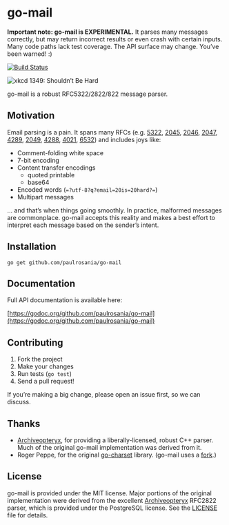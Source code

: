 # go-mail

**Important note: go-mail is EXPERIMENTAL.** It parses many messages correctly, but may return incorrect results or even crash with certain inputs. Many code paths lack test coverage. The API surface may change. You’ve been warned! :)

[![Build Status](https://travis-ci.org/paulrosania/go-mail.svg?branch=master)](https://travis-ci.org/paulrosania/go-mail)

![xkcd 1349: Shouldn’t Be Hard](http://imgs.xkcd.com/comics/shouldnt_be_hard.png)

go-mail is a robust RFC5322/2822/822 message parser.

## Motivation

Email parsing is a pain. It spans many RFCs (e.g. [5322](https://tools.ietf.org/html/rfc5322), [2045](https://tools.ietf.org/html/rfc2045), [2046](https://tools.ietf.org/html/rfc2046), [2047](https://tools.ietf.org/html/rfc2047), [4289](https://tools.ietf.org/html/rfc4289), [2049](https://tools.ietf.org/html/rfc2049), [4288](https://tools.ietf.org/html/rfc4288), [4021](https://tools.ietf.org/html/rfc4021), [6532](https://tools.ietf.org/html/rfc6532)) and includes joys like:

* Comment-folding white space
* 7-bit encoding
* Content transfer encodings
	* quoted printable
	* base64
* Encoded words (`=?utf-8?q?email=20is=20hard?=`)
* Multipart messages

… and that’s when things going smoothly. In practice, malformed messages are commonplace. go-mail accepts this reality and makes a best effort to interpret each message based on the sender’s intent.

## Installation

    go get github.com/paulrosania/go-mail

## Documentation

Full API documentation is available here:

[https://godoc.org/github.com/paulrosania/go-mail](https://godoc.org/github.com/paulrosania/go-mail)

## Contributing

1. Fork the project
2. Make your changes
2. Run tests (`go test`)
3. Send a pull request!

If you’re making a big change, please open an issue first, so we can discuss.

## Thanks

* [Archiveopteryx](http://archiveopteryx.org/), for providing a liberally-licensed, robust C++ parser. Much of the original go-mail implementation was derived from it.
* Roger Peppe, for the original [go-charset](https://code.google.com/p/go-charset) library. (go-mail uses a [fork](https://github.com/paulrosania/go-charset).)

## License

go-mail is provided under the MIT license. Major portions of the original implementation were derived from the excellent [Archiveopteryx](http://archiveopteryx.org/) RFC2822 parser, which is provided under the PostgreSQL license. See the [LICENSE](LICENSE) file for details.